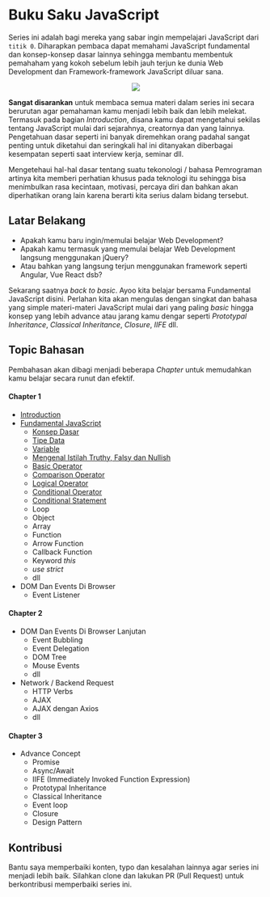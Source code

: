 # Buku Saku JavaScript

Series ini adalah bagi mereka yang sabar ingin mempelajari JavaScript dari ```titik 0```. Diharapkan pembaca dapat memahami JavaScript fundamental dan konsep-konsep dasar lainnya sehingga membantu membentuk pemahaham yang kokoh sebelum lebih jauh terjun ke dunia Web Development dan Framework-framework JavaScript diluar sana.

<div align="center">
<img src="https://user-images.githubusercontent.com/3906229/213153956-11adbdf9-a528-488e-9c1b-0056d8b65081.png"/>
</div>

**Sangat disarankan** untuk membaca semua materi dalam series ini secara berurutan agar pemahaman kamu menjadi lebih baik dan lebih melekat. Termasuk pada bagian *Introduction*, disana kamu dapat mengetahui sekilas tentang JavaScript mulai dari sejarahnya, creatornya dan yang lainnya. Pengetahuan dasar seperti ini banyak diremehkan orang padahal sangat penting untuk diketahui dan seringkali hal ini ditanyakan diberbagai kesempatan seperti saat interview kerja, seminar dll.

Mengetehaui hal-hal dasar tentang suatu tekonologi / bahasa Pemrograman artinya kita memberi perhatian khusus pada teknologi itu sehingga bisa menimbulkan rasa kecintaan, motivasi, percaya diri dan bahkan akan diperhatikan orang lain karena berarti kita serius dalam bidang tersebut.

## Latar Belakang

* Apakah kamu baru ingin/memulai belajar Web Development?
* Apakah kamu termasuk yang memulai belajar Web Development langsung menggunakan jQuery?
* Atau bahkan yang langsung terjun menggunakan framework seperti Angular, Vue React dsb?

Sekarang saatnya *back to basic*. Ayoo kita belajar bersama Fundamental JavaScript disini. Perlahan kita akan mengulas dengan singkat dan bahasa yang simple materi-materi JavaScript mulai dari yang paling *basic* hingga konsep yang lebih advance atau jarang kamu dengar seperti *Prototypal Inheritance*, *Classical Inheritance*, *Closure*, *IIFE* dll.

## Topic Bahasan

Pembahasan akan dibagi menjadi beberapa _Chapter_ untuk memudahkan kamu belajar secara runut dan efektif.

#### Chapter 1

* [Introduction](https://github.com/teknosains/Buku-Saku-JavaScript/tree/main/1%20-%20Introduction)
* [Fundamental JavaScript](https://github.com/teknosains/Buku-Saku-JavaScript/tree/main/2%20-%20Fundamental)
  * [Konsep Dasar](https://github.com/teknosains/Buku-Saku-JavaScript/tree/main/2%20-%20Fundamental/Konsep%20Dasar)
  * [Tipe Data](https://github.com/teknosains/Buku-Saku-JavaScript/blob/main/2%20-%20Fundamental/1.%20Tipe%20Data.md)
  * [Variable](https://github.com/teknosains/Buku-Saku-JavaScript/blob/main/2%20-%20Fundamental/2.%20Variable.md)
  * [Mengenal Istilah Truthy, Falsy dan Nullish](https://github.com/teknosains/Buku-Saku-JavaScript/blob/main/2%20-%20Fundamental/3.%20Mengenal%20Istilah%20Truthy%2C%20Falsy%20dan%20Nullish.md)
  * [Basic Operator](https://github.com/teknosains/Buku-Saku-JavaScript/blob/main/2%20-%20Fundamental/4.%20Basic%20Operator.md)
  * [Comparison Operator](https://github.com/teknosains/Buku-Saku-JavaScript/blob/main/2%20-%20Fundamental/5.%20Comparison%20Operator.md)
  * [Logical Operator](https://github.com/teknosains/Buku-Saku-JavaScript/blob/main/2%20-%20Fundamental/6.%20Logical%20Operator.md)
  * [Conditional Operator](https://github.com/teknosains/Buku-Saku-JavaScript/blob/main/2%20-%20Fundamental/7.%20Conditional%20Operator.md)
  * [Conditional Statement](https://github.com/teknosains/Buku-Saku-JavaScript/blob/main/2%20-%20Fundamental/8.%20Conditional%20Statement.md)
  * Loop
  * Object
  * Array
  * Function
  * Arrow Function
  * Callback Function
  * Keyword *this*
  * _use strict_
  * dll
* DOM Dan Events Di Browser
  * Event Listener

#### Chapter 2

* DOM Dan Events Di Browser Lanjutan  
  * Event Bubbling
  * Event Delegation
  * DOM Tree
  * Mouse Events
  * dll
* Network / Backend Request
  * HTTP Verbs
  * AJAX
  * AJAX dengan Axios
  * dll  

#### Chapter 3

* Advance Concept
  * Promise
  * Async/Await
  * IIFE (Immediately Invoked Function Expression)
  * Prototypal Inheritance
  * Classical Inheritance
  * Event loop
  * Closure
  * Design Pattern

## Kontribusi
Bantu saya memperbaiki konten, typo dan kesalahan lainnya agar series ini menjadi lebih baik. Silahkan clone dan lakukan PR (Pull Request) untuk berkontribusi memperbaiki series ini.

